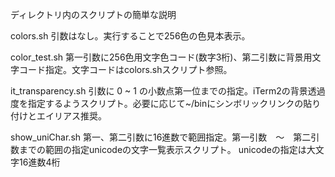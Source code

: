 ディレクトリ内のスクリプトの簡単な説明

colors.sh
引数はなし。実行することで256色の色見本表示。

color_test.sh
第一引数に256色用文字色コード(数字3桁)、第二引数に背景用文字コード指定。文字コードはcolors.shスクリプト参照。

it_transparency.sh
引数に 0 ~ 1 の小数点第一位までの指定。iTerm2の背景透過度を指定するようスクリプト。必要に応じて~/binにシンボリックリンクの貼り付けとエイリアス推奨。

show_uniChar.sh
第一、第二引数に16進数で範囲指定。第一引数　〜　第二引数までの範囲の指定unicodeの文字一覧表示スクリプト。
unicodeの指定は大文字16進数4桁
